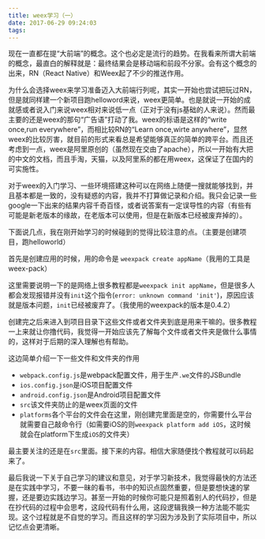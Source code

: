 ```yaml
---
title: weex学习（一）
date: 2017-06-29 09:24:03
tags:
---
```


现在一直都在提“大前端”的概念。这个也必定是流行的趋势。在我看来所谓大前端的概念，最直白的解释就是：最终结果会是移动端和前段不分家。会有这个概念的出来，RN（React Native）和Weex起了不少的推送作用。

为什么会选择weex来学习准备迈入大前端行列呢，其实一开始也尝试把玩过RN，但是就同样建一个新项目跑helloword来说，weex更简单。也是就说一开始的成就感或者说入门来说weex相对来说低一点（正对于没有js基础的人来说）。然而最主要的还是weex的那句“广告语”打动了我。weex的标语是这样的“write once,run everywhere”，而相比较RN的“Learn once,wirte anywhere”<!--more-->，显然weex的比较厉害，就目前的形式来看总是希望能够真正的简单的跨平台。而且还考虑到一点，weex是阿里原创的（虽然现在交由了apache），所以一开始有大把的中文的文档，而且手淘，天猫，以及阿里系的都在用weex，这保证了在国内的可实施性。

对于weex的入门学习、一些环境搭建这种可以在网络上随便一搜就能够找到，并且基本都是一致的，没有疑惑的内容，我并不打算做记录和介绍。我只会记录一些google一下出来的结果内容千奇百怪，或者说答案有一定误导性的内容（有些有可能是新老版本的缘故，在老版本可以使用，但是在新版本已经被废弃掉的）。

下面说几点，我在刚开始学习的时候碰到的觉得比较注意的点。（主要是创建项目，跑helloworld）

首先是创建应用的时候，用的命令是
`weexpack create appName`（我用的工具是weex-pack）

 这里需要说明一下的是网络上很多教程都是`weexpack init appName`，但是很多人都会发现报错并没有`init`这个指令(`error: unknown command 'init'`)，原因应该就是版本问题，`init`已经被废弃了。（我使用的weexpack的版本是0.4.2）
 
创建完之后来进入到项目目录下这些文件或者文件夹到底是用来干嘛的。很多教程一上来就让你撸代码，我觉得一开始应该先了解每个文件或者文件夹是做什么事情的，这样对于后期的深入理解也有帮助。

这边简单介绍一下一些文件和文件夹的作用

- `webpack.config.js`是webpack配置文件，用于生产`.we`文件的JSBundle
- `ios.config.json`是iOS项目配置文件
- `android.config.json`是Android项目配置文件
- `src`该文件夹防止的是weex页面的文件
- `platforms`各个平台的文件会在这里，刚创建完里面是空的，你需要什么平台就需要自己敲命令行（如需要iOS的则`weexpack platform add iOS`，这时候就会在platform下生成`iOS`的文件夹）

最主要关注的还是在`src`里面。接下来的内容。相信大家随便找个教程就可以码起来了。



最后我说一下关于自己学习的建议和意见，对于学习新技术，我觉得最快的方法还是在实践中学习，不要一昧的看书，书中的知识点固然重要，但是要想快速的掌握，还是要边实践边学习。甚至一开始的时候你可能只是照着别人的代码抄，但是在抄代码的过程中会思考，这段代码有什么用，这段逻辑我换一种方法能不能实现。这个过程就是不自觉的学习。而且这样的学习因为涉及到了实际项目中，所以记忆点会更清晰。


